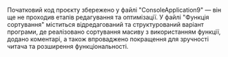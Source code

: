 Початковий код проєкту збережено у файлі "ConsoleApplication9" — він ще не проходив етапів редагування та оптимізації.
У файлі "Функція сортування" міститься відредагований та структурований варіант програми, де реалізовано сортування масиву з використанням функції, додано коментарі, а також впроваджено покращення для зручності читача та розширення функціональності.

